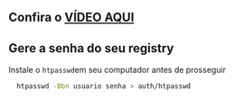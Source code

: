 
## Confira o [VÍDEO AQUI](https://youtu.be/IP-4vFXQ7NI)

## Gere a senha do seu registry

Instale o `htpasswd`em seu computador antes de prosseguir

```sh
  htpasswd -Bbn usuario senha > auth/htpasswd
```